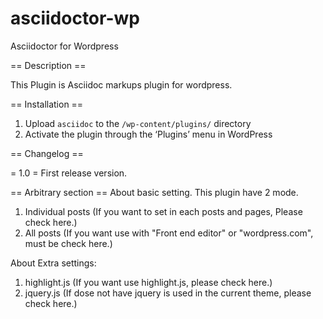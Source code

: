 # asciidoctor-wp
Asciidoctor for Wordpress

== Description ==

This Plugin is Asciidoc markups plugin for wordpress.

== Installation ==

1. Upload `asciidoc` to the `/wp-content/plugins/` directory
2. Activate the plugin through the ‘Plugins’ menu in WordPress

== Changelog ==

= 1.0 =
First release version.	


== Arbitrary section ==
About basic setting.
This plugin have 2 mode.
1. Individual posts (If you want to set in each posts and pages, Please check here.)
2. All posts (If you want use with "Front end editor" or "wordpress.com", must be check here.)

About Extra settings:
1. highlight.js (If you want use highlight.js, please check here.)
2. jquery.js (If dose not have jquery is used in the current theme, please check here.)
